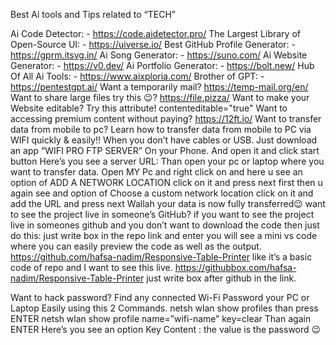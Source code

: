 Best Ai tools and Tips related to “TECH”

  Ai Code Detector: -
https://code.aidetector.pro/
The Largest Library of Open-Source UI: -
https://uiverse.io/
   Best GitHub Profile Generator: - 
https://gprm.itsvg.in/
   Ai Song Generator: -
https://suno.com/
   Ai Website Generator: -
https://v0.dev/
   Ai Portfolio Generator: -
https://bolt.new/
   Hub Of All Ai Tools: -
https://www.aixploria.com/
   Brother of GPT: -
https://pentestgpt.ai/
   Want a temporarily mail? 
https://temp-mail.org/en/
   Want to share large files try this 😉? 
https://file.pizza/
   Want to make your Website editable? Try this attribute! 
contenteditable="true"
   Want to accessing premium content without paying? 
https://12ft.io/
   Want to transfer data from mobile to pc? 
Learn how to transfer data from mobile to PC via WIFI quickly & easily!! When you don’t have cables or USB.
Just download an app “WIFI PRO FTP SERVER” On your Phone.
And open it and click start button Here’s you see a server URL: 
Than open your pc or laptop where you want to transfer data. Open MY Pc and right click on and here u see an option of ADD A NETWORK LOCATION click on it and press next first then u again see and option of Choose a custom network location click on it and add the URL and press next Wallah your data is now fully transferred😉
want to see the project live in someone’s GitHub?
if you want to see the project live in someones github and you don’t want to download the code then just do this:
just write box in the repo link and enter you will see a mini vs code where you can easily preview the code as well as the output.
https://github.com/hafsa-nadim/Responsive-Table-Printer
like it’s a basic code of repo and I want to see this live. 
https://githubbox.com/hafsa-nadim/Responsive-Table-Printer
just write box after github in the link.

Want to hack password?
Find any connected Wi-Fi Password your PC or Laptop Easily using this 2 Commands. 
netsh wlan show profiles
than press ENTER
netsh wlan show profile name=”wifi-name” key=clear
Than again ENTER 
Here’s you see an option Key Content : the value is the password 😉




